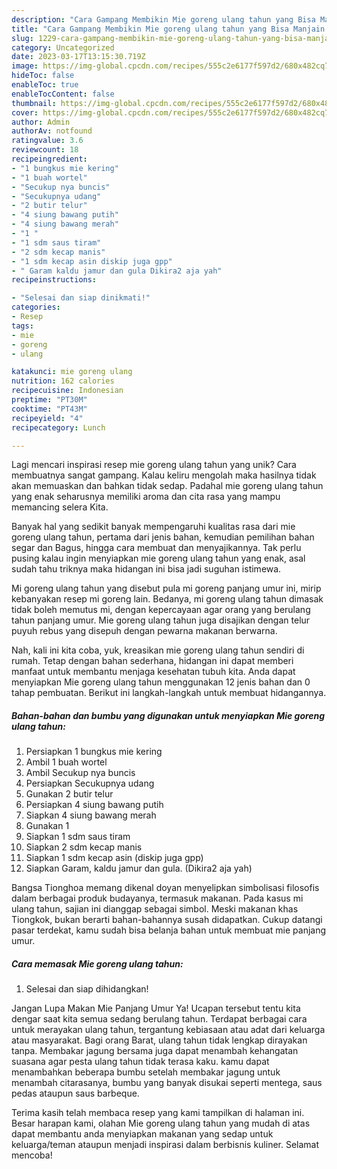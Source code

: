```yaml
---
description: "Cara Gampang Membikin Mie goreng ulang tahun yang Bisa Manjain Lidah"
title: "Cara Gampang Membikin Mie goreng ulang tahun yang Bisa Manjain Lidah"
slug: 1229-cara-gampang-membikin-mie-goreng-ulang-tahun-yang-bisa-manjain-lidah
category: Uncategorized
date: 2023-03-17T13:15:30.719Z
image: https://img-global.cpcdn.com/recipes/555c2e6177f597d2/680x482cq70/mie-goreng-ulang-tahun-foto-resep-utama.jpg
hideToc: false
enableToc: true
enableTocContent: false
thumbnail: https://img-global.cpcdn.com/recipes/555c2e6177f597d2/680x482cq70/mie-goreng-ulang-tahun-foto-resep-utama.jpg
cover: https://img-global.cpcdn.com/recipes/555c2e6177f597d2/680x482cq70/mie-goreng-ulang-tahun-foto-resep-utama.jpg
author: Admin
authorAv: notfound
ratingvalue: 3.6
reviewcount: 18
recipeingredient:
- "1 bungkus mie kering"
- "1 buah wortel"
- "Secukup nya buncis"
- "Secukupnya udang"
- "2 butir telur"
- "4 siung bawang putih"
- "4 siung bawang merah"
- "1 "
- "1 sdm saus tiram"
- "2 sdm kecap manis"
- "1 sdm kecap asin diskip juga gpp"
- " Garam kaldu jamur dan gula Dikira2 aja yah"
recipeinstructions:

- "Selesai dan siap dinikmati!"
categories:
- Resep
tags:
- mie
- goreng
- ulang

katakunci: mie goreng ulang 
nutrition: 162 calories
recipecuisine: Indonesian
preptime: "PT30M"
cooktime: "PT43M"
recipeyield: "4"
recipecategory: Lunch

---
```





Lagi mencari inspirasi resep mie goreng ulang tahun yang unik? Cara membuatnya sangat gampang. Kalau keliru mengolah maka hasilnya tidak akan memuaskan dan bahkan tidak sedap. Padahal mie goreng ulang tahun yang enak seharusnya memiliki aroma dan cita rasa yang mampu memancing selera Kita.





Banyak hal yang sedikit banyak mempengaruhi kualitas rasa dari mie goreng ulang tahun, pertama dari jenis bahan, kemudian pemilihan bahan segar dan Bagus, hingga cara membuat dan menyajikannya. Tak perlu pusing kalau ingin menyiapkan mie goreng ulang tahun yang enak,      asal sudah tahu triknya maka hidangan ini bisa jadi suguhan istimewa.














Mi goreng ulang tahun yang disebut pula mi goreng panjang umur ini, mirip kebanyakan resep mi goreng lain. Bedanya, mi goreng ulang tahun dimasak tidak boleh memutus mi, dengan kepercayaan agar orang yang berulang tahun panjang umur. Mie goreng ulang tahun juga disajikan dengan telur puyuh rebus yang disepuh dengan pewarna makanan berwarna.






Nah, kali ini kita coba, yuk, kreasikan mie goreng ulang tahun sendiri di rumah. Tetap dengan bahan sederhana, hidangan ini dapat memberi manfaat untuk membantu menjaga kesehatan tubuh kita. Anda dapat menyiapkan Mie goreng ulang tahun menggunakan 12 jenis bahan dan 0 tahap pembuatan. Berikut ini langkah-langkah untuk membuat hidangannya.

<!--inarticleads1-->

##### Bahan-bahan dan bumbu yang digunakan untuk menyiapkan Mie goreng ulang tahun:

1. Persiapkan 1 bungkus mie kering
1. Ambil 1 buah wortel
1. Ambil Secukup nya buncis
1. Persiapkan Secukupnya udang
1. Gunakan 2 butir telur
1. Persiapkan 4 siung bawang putih
1. Siapkan 4 siung bawang merah
1. Gunakan 1 
1. Siapkan 1 sdm saus tiram
1. Siapkan 2 sdm kecap manis
1. Siapkan 1 sdm kecap asin (diskip juga gpp)
1. Siapkan  Garam, kaldu jamur dan gula. (Dikira2 aja yah)


Bangsa Tionghoa memang dikenal doyan menyelipkan simbolisasi filosofis dalam berbagai produk budayanya, termasuk makanan. Pada kasus mi ulang tahun, sajian ini dianggap sebagai simbol. Meski makanan khas Tiongkok, bukan berarti bahan-bahannya susah didapatkan. Cukup datangi pasar terdekat, kamu sudah bisa belanja bahan untuk membuat mie panjang umur. 

<!--inarticleads2-->

##### Cara memasak Mie goreng ulang tahun:


1. Selesai dan siap dihidangkan!

Jangan Lupa Makan Mie Panjang Umur Ya! Ucapan tersebut tentu kita dengar saat kita semua sedang berulang tahun. Terdapat berbagai cara untuk merayakan ulang tahun, tergantung kebiasaan atau adat dari keluarga atau masyarakat. Bagi orang Barat, ulang tahun tidak lengkap dirayakan tanpa. Membakar jagung bersama juga dapat menambah kehangatan suasana agar pesta ulang tahun tidak terasa kaku. kamu dapat menambahkan beberapa bumbu setelah membakar jagung untuk menambah citarasanya, bumbu yang banyak disukai seperti mentega, saus pedas ataupun saus barbeque. 

Terima kasih telah membaca resep yang kami tampilkan di halaman ini. Besar harapan kami, olahan Mie goreng ulang tahun yang mudah di atas dapat membantu anda menyiapkan makanan yang sedap untuk keluarga/teman ataupun menjadi inspirasi dalam berbisnis kuliner. Selamat mencoba!
